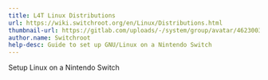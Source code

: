 ```yaml
---
title: L4T Linux Distributions
url: https://wiki.switchroot.org/en/Linux/Distributions.html
thumbnail-url: https://gitlab.com/uploads/-/system/group/avatar/4623003/switchroot.png
author.name: Switchroot
help-desc: Guide to set up GNU/Linux on a Nintendo Switch
---
```


Setup Linux on a Nintendo Switch
